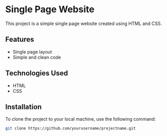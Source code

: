 # Single Page Website

This project is a simple single page website created using HTML and CSS.

## Features

- Single page layout
- Simple and clean code

## Technologies Used

- HTML
- CSS

## Installation

To clone the project to your local machine, use the following command:

```sh
git clone https://github.com/yourusername/projectname.git
```
